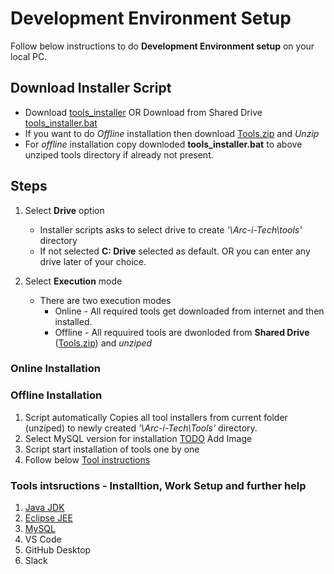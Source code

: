 # Development Environment Setup
Follow below instructions to do **Development Environment setup** on your local PC.

## Download Installer Script
- Download [tools_installer](./tools_installer.bat) OR Download from Shared Drive [tools_installer.bat]()
- If you want to do _Offline_ installation then download [Tools.zip]() and _Unzip_
- For _offline_ installation copy downloded **tools_installer.bat** to above unziped tools directory if already not present.
  
## Steps
1. Select **Drive** option
   - Installer scripts asks to select drive to create _'\Arc-i-Tech\tools\'_ directory
   - If not selected **C: Drive** selected as default. OR you can enter any drive later of your choice.

2. Select **Execution** mode
   - There are two execution modes
     - Online - All required tools get downloaded from internet and then installed.
     - Offline - All requuired tools are dwonloded from **Shared Drive** ([Tools.zip]()) and _unziped_

### Online Installation

### Offline Installation
1. Script automatically Copies all tool installers from current folder (unziped) to newly created _'\Arc-i-Tech\Tools\'_ directory.
2. Select MySQL version for installation
   [TODO]() Add Image
3. Script start installation of tools one by one
4. Follow below [Tool instructions](#user-content-tools-intsructions---installtion-work-setup-and-further-help)

### Tools intsructions - Installtion, Work Setup and further help
1. [Java JDK](./java_jdk.md)
2. [Eclipse JEE](./Eclipse.md)
3. [MySQL](./MySQL.md)
4. VS Code
5. GitHub Desktop
6. Slack
